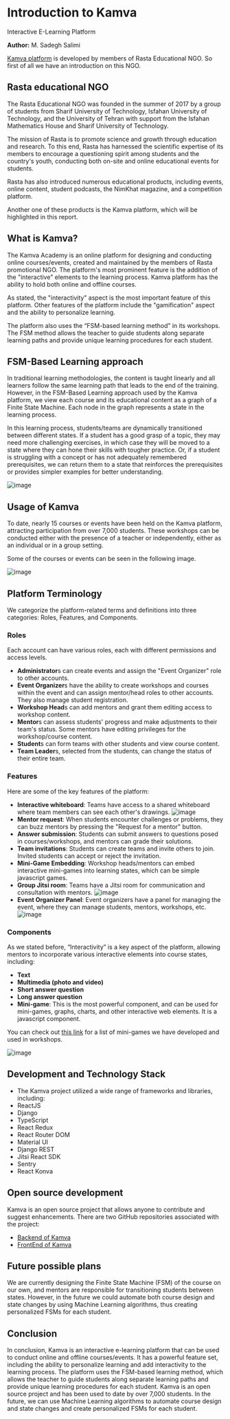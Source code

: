 # Introduction to Kamva
Interactive E-Learning Platform

**Author:** M. Sadegh Salimi

[Kamva platform](https://kamva.academy/) is developed by members of Rasta Educational NGO. So first of all we have an introduction on this NGO.

## Rasta educational NGO
The Rasta Educational NGO was founded in the summer of 2017 by a group of students from Sharif University of Technology, Isfahan University of Technology, and the University of Tehran with support from the Isfahan Mathematics House and Sharif University of Technology.

The mission of Rasta is to promote science and growth through education and research. To this end, Rasta has harnessed the scientific expertise of its members to encourage a questioning spirit among students and the country's youth, conducting both on-site and online educational events for students.

Rasta has also introduced numerous educational products, including events, online content, student podcasts, the NimKhat magazine, and a competition platform.

Another one of these products is the Kamva platform, which will be highlighted in this report.

## What is Kamva?
The Kamva Academy is an online platform for designing and conducting online courses/events, created and maintained by the members of Rasta promotional NGO. The platform's most prominent feature is the addition of the "interactive" elements to the learning process. Kamva platform has the ability to hold both online and offline courses.

As stated, the "interactivity" aspect is the most important feature of this platform. Other features of the platform include the "gamification" aspect and the ability to personalize learning.

The platform also uses the “FSM-based learning method” in its workshops. The FSM method allows the teacher to guide students along separate learning paths and provide unique learning procedures for each student.

## FSM-Based Learning approach
In traditional learning methodologies, the content is taught linearly and all learners follow the same learning path that leads to the end of the training. However, in the FSM-Based Learning approach used by the Kamva platform, we view each course and its educational content as a graph of a Finite State Machine. Each node in the graph represents a state in the learning process.

In this learning process, students/teams are dynamically transitioned between different states. If a student has a good grasp of a topic, they may need more challenging exercises, in which case they will be moved to a state where they can hone their skills with tougher practice. Or, if a student is struggling with a concept or has not adequately remembered prerequisites, we can return them to a state that reinforces the prerequisites or provides simpler examples for better understanding.

![image](https://user-images.githubusercontent.com/45296858/224487432-ad3700b7-001a-4df1-938c-82c2325c1d24.png)


## Usage of Kamva
To date, nearly 15 courses or events have been held on the Kamva platform, attracting participation from over 7,000 students. These workshops can be conducted either with the presence of a teacher or independently, either as an individual or in a group setting.

Some of the courses or events can be seen in the following image.

![image](https://user-images.githubusercontent.com/45296858/224487476-1d4ba789-81a9-4bc5-a4cf-7c8cd010ea73.png)

## Platform Terminology
We categorize the platform-related terms and definitions into three categories: Roles, Features, and Components.

### Roles
Each account can have various roles, each with different permissions and access levels.

 + **Administrator**s can create events and assign the "Event Organizer" role to other accounts.
 + **Event Organizer**s have the ability to create workshops and courses within the event and can assign mentor/head roles to other accounts. They also manage student registration.
 + **Workshop Head**s can add mentors and grant them editing access to workshop content.
 + **Mentor**s can assess students' progress and make adjustments to their team's status. Some mentors have editing privileges for the workshop/course content.
 + **Student**s can form teams with other students and view course content.
 + **Team Leader**s, selected from the students, can change the status of their entire team.

### Features
Here are some of the key features of the platform:
 + **Interactive whiteboard**: Teams have access to a shared whiteboard where team members can see each other's drawings.
![image](https://user-images.githubusercontent.com/45296858/224487528-abba4671-8036-4ba3-8a67-d2294f938f32.png)
 + **Mentor request**: When students encounter challenges or problems, they can buzz mentors by pressing the "Request for a mentor" button.
 + **Answer submission**: Students can submit answers to questions posed in courses/workshops, and mentors can grade their solutions.
 + **Team invitations**: Students can create teams and invite others to join. Invited students can accept or reject the invitation.
 + **Mini-Game Embedding**: Workshop heads/mentors can embed interactive mini-games into learning states, which can be simple javascript games.
 + **Group Jitsi room**: Teams have a Jitsi room for communication and consultation with mentors.
![image](https://user-images.githubusercontent.com/45296858/224487551-956ca101-3ff8-4659-a8f5-1f685c8dc63e.png)
 + **Event Organizer Panel**: Event organizers have a panel for managing the event, where they can manage students, mentors, workshops, etc.
![image](https://user-images.githubusercontent.com/45296858/224487565-d444e9f2-1ba7-4968-9772-20a7f7fb1a72.png)

### Components
As we stated before, “Interactivity” is a key aspect of the platform, allowing mentors to incorporate various interactive elements into course states, including:
 + **Text**
 + **Multimedia (photo and video)**
 + **Short answer question**
 + **Long answer question**
 + **Mini-game**: This is the most powerful component, and can be used for mini-games, graphs, charts, and other interactive web elements. It is a javascript component.

You can check out [this link](https://minigames.kamva.academy/) for a list of mini-games we have developed and used in workshops.

![image](https://user-images.githubusercontent.com/45296858/224487594-642d515e-6db1-45b6-b9b4-2c51d2b3ddde.png)

## Development and Technology Stack
 + The Kamva project utilized a wide range of frameworks and libraries, including:
 + ReactJS
 + Django
 + TypeScript
 + React Redux
 + React Router DOM
 + Material UI
 + Django REST
 + Jitsi React SDK
 + Sentry
 + React Konva

## Open source development
Kamva is an open source project that allows anyone to contribute and suggest enhancements. There are two GitHub repositories associated with the project:
 + [Backend of Kamva](https://github.com/Rastaiha/Kamva-Backend)
 + [FrontEnd of Kamva](https://github.com/Rastaiha/Kamva-Frontend)

## Future possible plans
We are currently designing the Finite State Machine (FSM) of the course on our own, and mentors are responsible for transitioning students between states. However, in the future we could automate both course design and state changes by using Machine Learning algorithms, thus creating personalized FSMs for each student.

## Conclusion
In conclusion, Kamva is an interactive e-learning platform that can be used to conduct online and offline courses/events. It has a powerful feature set, including the ability to personalize learning and add interactivity to the learning process. The platform uses the FSM-based learning method, which allows the teacher to guide students along separate learning paths and provide unique learning procedures for each student. Kamva is an open source project and has been used to date by over 7,000 students. In the future, we can use Machine Learning algorithms to automate course design and state changes and create personalized FSMs for each student.
